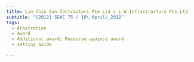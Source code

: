 ```yaml
---
title: Lim Chin San Contractors Pte Ltd v L W Infrastructure Pte Ltd 
subtitle: "[2012] SGHC 75 / 10\_April\_2012"
tags:
  - Arbitration
  - Award
  - Additional award; Recourse against award
  - setting aside

---
```


